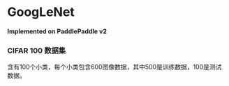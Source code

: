 # GoogLeNet

**Implemented on PaddlePaddle v2**

### CIFAR 100 数据集

含有100个小类，每个小类包含600图像数据，其中500是训练数据，100是测试数据。
